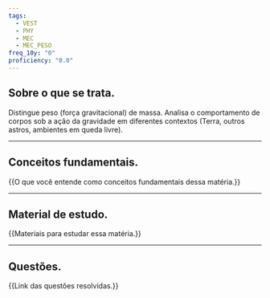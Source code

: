 ```yaml
---
tags:
  - VEST
  - PHY
  - MEC
  - MEC_PESO
freq_10y: "0"
proficiency: "0.0"
---
```

## Sobre o que se trata.

Distingue peso (força gravitacional) de massa. Analisa o comportamento de corpos sob a ação da gravidade em diferentes contextos (Terra, outros astros, ambientes em queda livre).

--- 
## Conceitos fundamentais.

{{O que você entende como conceitos fundamentais dessa matéria.}}

---
## Material de estudo.

{{Materiais para estudar essa matéria.}}

--- 
## Questões.

{{Link das questões resolvidas.}}